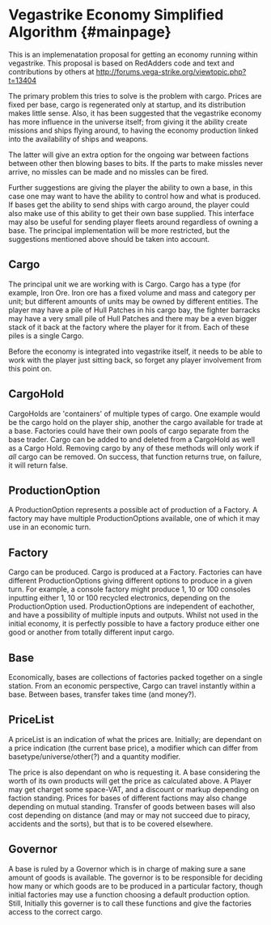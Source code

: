 Vegastrike Economy Simplified Algorithm {#mainpage}
=======================================

This is an implemenatation proposal for getting an economy running
within vegastrike. This proposal is based on RedAdders code and text
and contributions by others at 
http://forums.vega-strike.org/viewtopic.php?t=13404

The primary problem this tries to solve is the problem with cargo.
Prices are fixed per base, cargo is regenerated only at startup, and its
distribution makes little sense. Also, it has been suggested that the
vegastrike economy has more influence in the universe itself; from
giving it the ability create missions and ships flying around, to having
the economy production linked into the availability of ships and
weapons.

The latter will give an extra option for the ongoing war between
factions between other then blowing bases to bits. If the parts to make
missles never arrive, no missles can be made and no missles can be
fired.

Further suggestions are giving the player the ability to own a base, in
this case one may want to have the ability to control how and what is
produced. If bases get the ability to send ships with cargo around, the
player could also make use of this ability to get their own base
supplied. This interface may also be useful for sending player fleets
around regardless of owning a base. The principal implementation will
be more restricted, but the suggestions mentioned above should be taken
into account.

Cargo
-----

The principal unit we are working with is Cargo. Cargo has a type (for
example, Iron Ore. Iron ore has a fixed volume and mass and category per
unit; but different amounts of units may be owned by different entities.
The player may have a pile of Hull Patches in his cargo bay, the fighter
barracks may have a very small pile of Hull Patches and there may be a
even bigger stack of it back at the factory where the player for it
from. Each of these piles is a single Cargo. 

Before the economy is integrated into vegastrike itself, it needs to be
able to work with the player just sitting back, so forget any player
involvement from this point on.

CargoHold
---------

CargoHolds are 'containers' of multiple types of cargo. One example
would be the cargo hold on the player ship, another the cargo available
for trade at a base. Factories could have their own pools of cargo
separate from the base trader. Cargo can be added to and deleted from a
CargoHold as well as a Cargo Hold. Removing cargo by any of these
methods will only work if _all_ cargo can be removed. On success, that
function returns true, on failure, it will return false.

ProductionOption
----------------

A ProductionOption represents a possible act of production of a Factory.
A factory may have multiple ProductionOptions available, one of which it
may use in an economic turn. 

Factory
-------

Cargo can be produced. Cargo is produced at a Factory. Factories can
have different ProductionOptions giving different options to produce in
a given turn. For example, a console factory might produce 1, 10 or 100
consoles inputting either 1, 10 or 100 recycled electronics, depending
on the ProductionOption used. ProductionOptions are independent of
eachother, and have a possibility of multiple inputs and outputs. Whilst
not used in the initial economy, it is perfectly possible to have a
factory produce either one good or another from totally different input
cargo.

Base
----

Economically, bases are collections of factories packed together on a
single station. From an economic perspective, Cargo can travel instantly
within a base. Between bases, transfer takes time (and money?).

PriceList
---------

A priceList is an indication of what the prices are.
Initially; are dependant on a price indication (the current base price),
a modifier which can differ from basetype/universe/other(?) and a
quantity modifier.

The price is also dependant on who is requesting it. A base considering
the worth of its own products will get the price as calculated above. A
Player may get charget some space-VAT, and a discount or markup
depending on faction standing. Prices for bases of different factions
may also change depending on mutual standing. Transfer of goods between
bases will also cost depending on distance (and may or may not succeed
due to piracy, accidents and the sorts), but that is to be covered
elsewhere.

Governor
--------

A base is ruled by a Governor which is in charge of making sure a sane
amount of goods is available. The governor is to be responsible for
deciding how many or which goods are to be produced in a particular
factory, though initial factories may use a function choosing a default
production option. Still, Initially this governer is to call these
functions and give the factories access to the correct cargo.




